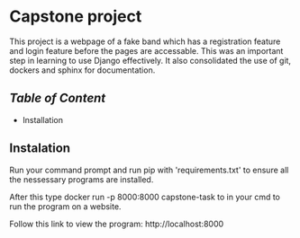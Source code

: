 # **Capstone project**

This project is a webpage of a fake band which has a registration
feature and login feature before the pages are accessable.
This was an important step in learning to use Django effectively.
It also consolidated the use of git, dockers and sphinx for 
documentation.

## *Table of Content*
* Installation

## **Instalation** 

Run your command prompt and run pip with 'requirements.txt' to ensure all the nessessary programs are installed.

After this type docker run -p 8000:8000 capstone-task to 
in your cmd to run the program on a website.

Follow this link to view the program:
http://localhost:8000